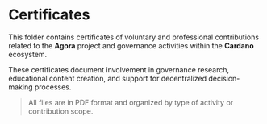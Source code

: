 # Certificates

This folder contains certificates of voluntary and professional contributions related to the **Agora** project and governance activities within the **Cardano** ecosystem.

These certificates document involvement in governance research, educational content creation, and support for decentralized decision-making processes.

> All files are in PDF format and organized by type of activity or contribution scope.
